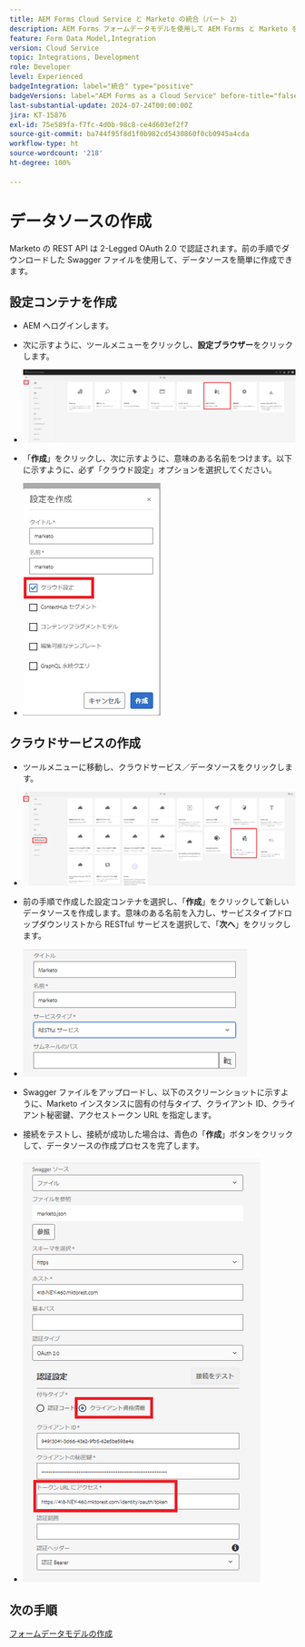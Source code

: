 ```yaml
---
title: AEM Forms Cloud Service と Marketo の統合（パート 2）
description: AEM Forms フォームデータモデルを使用して AEM Forms と Marketo を統合する方法を説明します
feature: Form Data Model,Integration
version: Cloud Service
topic: Integrations, Development
role: Developer
level: Experienced
badgeIntegration: label="統合" type="positive"
badgeVersions: label="AEM Forms as a Cloud Service" before-title="false"
last-substantial-update: 2024-07-24T00:00:00Z
jira: KT-15876
exl-id: 75e589fa-f7fc-4d0b-98c8-ce4d603ef2f7
source-git-commit: ba744f95f8d1f0b982cd5430860f0cb0945a4cda
workflow-type: ht
source-wordcount: '218'
ht-degree: 100%

---
```


# データソースの作成

Marketo の REST API は 2-Legged OAuth 2.0 で認証されます。前の手順でダウンロードした Swagger ファイルを使用して、データソースを簡単に作成できます。

## 設定コンテナを作成

* AEM へログインします。
* 次に示すように、ツールメニューをクリックし、**設定ブラウザー**&#x200B;をクリックします。

* ![ツールメニュー](assets/datasource3.png)

* 「**作成**」をクリックし、次に示すように、意味のある名前をつけます。以下に示すように、必ず「クラウド設定」オプションを選択してください。

* ![設定コンテナ](assets/datasource4.png)

## クラウドサービスの作成

* ツールメニューに移動し、クラウドサービス／データソースをクリックします。

* ![クラウドサービス](assets/datasource5.png)

* 前の手順で作成した設定コンテナを選択し、「**作成**」をクリックして新しいデータソースを作成します。意味のある名前を入力し、サービスタイプドロップダウンリストから RESTful サービスを選択して、「**次へ**」をクリックします。
* ![new-data-source](assets/datasource6.png)

* Swagger ファイルをアップロードし、以下のスクリーンショットに示すように、Marketo インスタンスに固有の付与タイプ、クライアント ID、クライアント秘密鍵、アクセストークン URL を指定します。

* 接続をテストし、接続が成功した場合は、青色の「**作成**」ボタンをクリックして、データソースの作成プロセスを完了します。

* ![data-source-config](assets/datasource1.png)


## 次の手順

[フォームデータモデルの作成](./part3.md)

